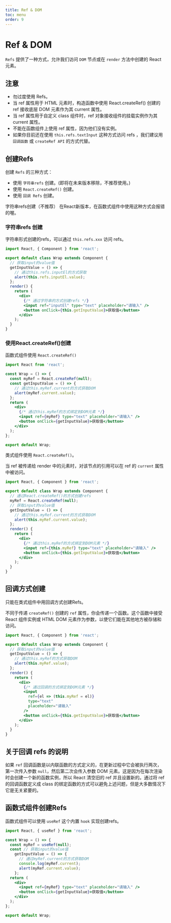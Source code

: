 ```yaml
---
title: Ref & DOM
toc: menu
order: 9
---
```


# Ref & DOM

`Refs` 提供了一种方式，允许我们访问 `DOM` 节点或在 `render` 方法中创建的 React 元素。

## 注意
- 勿过度使用 Refs。
- 当 ref 属性用于 HTML 元素时，构造函数中使用 React.createRef() 创建的 ref 接收底层 DOM 元素作为其 current 属性。
- 当 ref 属性用于自定义 class 组件时，ref 对象接收组件的挂载实例作为其 current 属性。
- 不能在函数组件上使用 ref 属性，因为他们没有实例。
- 如果你目前还在使用 `this.refs.textInput` 这种方式访问 refs ，我们建议用 `回调函数` 或 `createRef API` 的方式代替。

## 创建Refs

创建 `Refs` 的三种方式：

- 使用 `字符串refs` 创建。(即将在未来版本移除，不推荐使用。)
- 使用 `React.createRef()` 创建。
- 使用 `回调 Refs` 创建。


<Alert type="warning">
  字符串refs创建（不推荐）
</Alert>

<Alert type="error">
  在React新版本，在函数式组件中使用这种方式会报错的喔。
</Alert>

### 字符串refs 创建

字符串形式创建的refs，可以通过 `this.refs.xxx` 访问 refs。

```jsx
import React, { Component } from 'react';

export default class Wrap extends Component {
  // 获取input的value值
  getInputValue = () => {
    // 通过this.refs.inputEl的方式获取
    alert(this.refs.inputEl.value);
  };
  render() {
    return (
      <div>
        {/* 通过字符串的方式创建refs */}
        <input ref="inputEl" type="text" placeholder="请输入" />
        <button onClick={this.getInputValue}>获取值</button>
      </div>
    );
  }
}
```

### 使用React.createRef()创建

函数式组件使用 `React.createRef()`

```jsx
import React from 'react';

const Wrap = () => {
  const myRef = React.createRef(null);
  const getInputValue = () => {
    // 通过this.myRef.current的方式获取DOM
    alert(myRef.current.value);
  };
  return (
    <div>
      {/* 通过this.myRef的方式绑定到DOM元素 */}
      <input ref={myRef} type="text" placeholder="请输入" />
      <button onClick={getInputValue}>获取值</button>
    </div>
  );
};

export default Wrap;
```

类式组件使用 `React.createRef()`。

当 ref 被传递给 render 中的元素时，对该节点的引用可以在 ref 的 `current` 属性中被访问。

```jsx
import React, { Component } from 'react';

export default class Wrap extends Component {
  // 通过React.createRef()的方式创建refs
  myRef = React.createRef(null);
  // 获取input的value值
  getInputValue = () => {
    // 通过this.myRef.current的方式获取DOM
    alert(this.myRef.current.value);
  };
  render() {
    return (
      <div>
        {/* 通过this.myRef的方式绑定到DOM元素 */}
        <input ref={this.myRef} type="text" placeholder="请输入" />
        <button onClick={this.getInputValue}>获取值</button>
      </div>
    );
  }
}
```

## 回调方式创建

<Alert type="warning">
  只能在类式组件中用回调方式创建Refs。
</Alert>

不同于传递 `createRef()` 创建的 `ref` 属性，你会传递一个函数。这个函数中接受 React 组件实例或 HTML DOM 元素作为参数，以使它们能在其他地方被存储和访问。

```jsx
import React, { Component } from 'react';

export default class Wrap extends Component {
  // 获取input的value值
  getInputValue = () => {
    // 通过this.myRef的方式获取DOM
    alert(this.myRef.value);
  };
  render() {
    return (
      <div>
        {/* 通过回调的方式绑定到DOM元素 */}
        <input
          ref={el => (this.myRef = el)}
          type="text"
          placeholder="请输入"
        />
        <button onClick={this.getInputValue}>获取值</button>
      </div>
    );
  }
}
```

## 关于回调 refs 的说明

如果 `ref` 回调函数是以内联函数的方式定义的，在更新过程中它会被执行两次，第一次传入参数 `null`，然后第二次会传入参数 DOM 元素。这是因为在每次渲染时会创建一个新的函数实例，所以 React 清空旧的 ref 并且设置新的。通过将 ref 的回调函数定义成 class 的绑定函数的方式可以避免上述问题，但是大多数情况下它是无关紧要的。

## 函数式组件创建Refs

函数式组件可以使用 `useRef` 这个内置 `hook` 实现创建refs。

```jsx
import React, { useRef } from 'react';

const Wrap = () => {
  const myRef = useRef(null);
  const // 获取input的value值
    getInputValue = () => {
      // 通过myRef.current的方式获取DOM
      console.log(myRef.current);
      alert(myRef.current.value);
    };
  return (
    <div>
      <input ref={myRef} type="text" placeholder="请输入" />
      <button onClick={getInputValue}>获取值</button>
    </div>
  );
};

export default Wrap;
```

